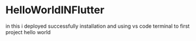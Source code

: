 # HelloWorldINFlutter
in this i deployed successfully installation and using vs code terminal to first project hello world
